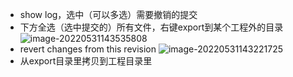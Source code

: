 - show log，选中（可以多选）需要撤销的提交
- 下方全选（选中提交的）所有文件，右键export到某个工程外的目录
    ![image-20220531143535808](https://cdn.jsdelivr.net/gh/YuzikiRain/ImageBed/img/image-20220531143535808.png)
- revert changes from this revision
    ![image-20220531143221725](https://cdn.jsdelivr.net/gh/YuzikiRain/ImageBed/img/image-20220531143221725.png)
- 从export目录里拷贝到工程目录里